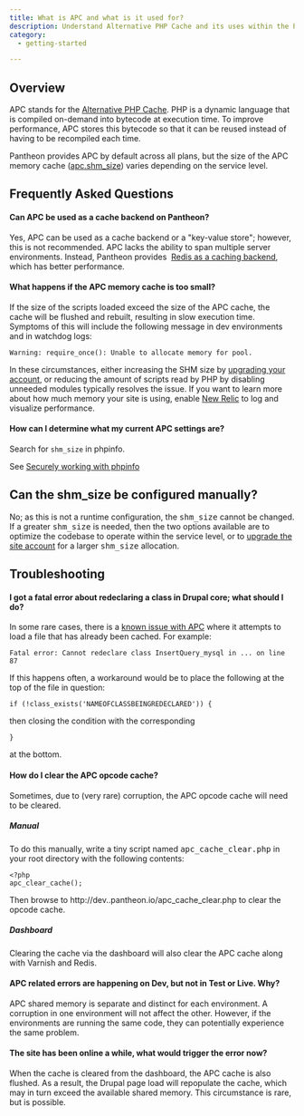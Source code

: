 ```yaml
---
title: What is APC and what is it used for?
description: Understand Alternative PHP Cache and its uses within the Pantheon workflow.
category:
  - getting-started

---
```


## Overview
APC stands for the [Alternative PHP Cache](http://php.net/manual/en/book.apc.php "Alternative PHP Cache manual on php.net"). PHP is a dynamic language that is compiled on-demand into bytecode at execution time. To improve performance, APC stores this bytecode so that it can be reused instead of having to be recompiled each time.

Pantheon provides APC by default across all plans, but the size of the APC memory cache ([apc.shm\_size](http://www.php.net/manual/en/apc.configuration.php#ini.apc.shm-size "apc.shm\_size reference")) varies depending on the service level.

## Frequently Asked Questions

#### Can APC be used as a cache backend on Pantheon?

Yes, APC can be used as a cache backend or a "key-value store"; however, this is not recommended. APC lacks the ability to span multiple server environments. Instead, Pantheon provides  [Redis as a caching backend](/docs/articles/sites/redis-as-a-caching-backend/ "Redis as a caching backend"), which has better performance.


#### What happens if the APC memory cache is too small?

If the size of the scripts loaded exceed the size of the APC cache, the cache will be flushed and rebuilt, resulting in slow execution time. Symptoms of this will include the following message in dev environments and in watchdog logs:

    Warning: require_once(): Unable to allocate memory for pool.

In these circumstances, either increasing the SHM size by [upgrading your account](https://www.getpantheon.com/pricing "Pantheon Pricing"), or reducing the amount of scripts read by PHP by disabling unneeded modules typically resolves the issue. If you want to learn more about how much memory your site is using, enable [New Relic](/docs/articles/sites/newrelic/new-relic-performance-analysis#enabling-new-relic) to log and visualize performance.


#### How can I determine what my current APC settings are?

Search for `shm_size` in phpinfo.

See [Securely working with phpinfo](/docs/articles/sites/secure-phpinfo)


## Can the shm_size be configured manually?

No; as this is not a runtime configuration, the <tt>shm_size</tt> cannot be changed. If a greater <tt>shm_size</tt> is needed, then the two options available are to optimize the codebase to operate within the service level, or to [upgrade the site account](https://www.getpantheon.com/pricing "Pantheon Pricing") for a larger <tt>shm_size</tt> allocation.

## Troubleshooting

#### I got a fatal error about redeclaring a class in Drupal core; what should I do?

In some rare cases, there is a [known issue with APC](http://drupal.org/node/838744 "Opcode (APC) and drupal autoloader") where it attempts to load a file that has already been cached. For example:

    Fatal error: Cannot redeclare class InsertQuery_mysql in ... on line 87

If this happens often, a workaround would be to place the following at the top of the file in question:

    if (!class_exists('NAMEOFCLASSBEINGREDECLARED')) {

then closing the condition with the corresponding

    }

at the bottom.

#### How do I clear the APC opcode cache?

Sometimes, due to (very rare) corruption, the APC opcode cache will need to be cleared.

##### **Manual**

To do this manually, write a tiny script named <tt>apc_cache_clear.php</tt> in your root directory with the following contents:

    <?php
    apc_clear_cache();

Then browse to http://dev.<NAMEOFSITE><yoursite>.pantheon.io/apc_cache_clear.php to clear the opcode cache.</yoursite>

##### **Dashboard**

Clearing the cache via the dashboard will also clear the APC cache along with Varnish and Redis.

#### APC related errors are happening on Dev, but not in Test or Live. Why?

APC shared memory is separate and distinct for each environment. A corruption in one environment will not affect the other. However, if the environments are running the same code, they can potentially experience the same problem.

#### The site has been online a while, what would trigger the error now?

When the cache is cleared from the dashboard, the APC cache is also flushed. As a result, the Drupal page load will repopulate the cache, which may in turn exceed the available shared memory. This circumstance is rare, but is possible.
